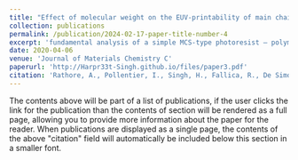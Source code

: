 ```yaml
---
title: "Effect of molecular weight on the EUV-printability of main chain scission type polymers"
collection: publications
permalink: /publication/2024-02-17-paper-title-number-4
excerpt: 'fundamental analysis of a simple MCS-type photoresist – polymethyl methacrylate (PMMA), is studied and correlated with the parameters of EUV-patterning (called litho-parameters).'
date: 2020-04-06
venue: 'Journal of Materials Chemistry C'
paperurl: 'http://Harpr33t-Singh.github.io/files/paper3.pdf'
citation: 'Rathore, A., Pollentier, I., Singh, H., Fallica, R., De Simone, D., & De Gendt, S. (2020). &quot;Effect of molecular weight on the EUV-printability of main chain scission type polymers.&quot; <i>Journal of Materials Chemistry C</i>., 8(17), 5958-5966.'
---
```


The contents above will be part of a list of publications, if the user clicks the link for the publication than the contents of section will be rendered as a full page, allowing you to provide more information about the paper for the reader. When publications are displayed as a single page, the contents of the above "citation" field will automatically be included below this section in a smaller font.
